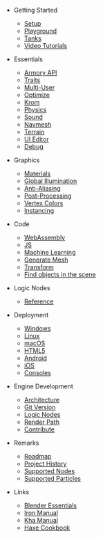 
* Getting Started

  * [Setup](setup)
  * [Playground](playground)
  * [Tanks](tanks)
  * [Video Tutorials](video_tutorials)

* Essentials

  * [Armory API](http://armory3d.org/manual/api)
  * [Traits](traits)
  * [Multi-User](multiuser)
  * [Optimize](optimize)
  * [Krom](krom)
  * [Physics](physics)
  * [Sound](sound)
  * [Navmesh](navmesh)
  * [Terrain](terrain)
  * [UI Editor](ui_editor)
  * [Debug](debug)

* Graphics

  * [Materials](materials)
  * [Global Illumination](global_illumination)
  * [Anti-Aliasing](antialiasing)
  * [Post-Processing](screen-effects)
  * [Vertex Colors](vertexcolors)
  * [Instancing](instancing)

* Code

  * [WebAssembly](wasm)
  * [JS](js)
  * [Machine Learning](machine_learning)
  * [Generate Mesh](generate_mesh)
  * [Transform](transform)
  * [Find objects in the scene](Find-objects-in-the-scene)

* Logic Nodes

  * [Reference](reference)

* Deployment

  * [Windows](windows)
  * [Linux](linux)
  * [macOS](macos)
  * [HTML5](html5)
  * [Android](android)
  * [iOS](ios)
  * [Consoles](consoles)

* Engine Development

  * [Architecture](architecture)
  * [Git Version](gitversion)
  * [Logic Nodes](logicnodes)
  * [Render Path](renderpath)
  * [Contribute](contribute)

* Remarks

  * [Roadmap](https://github.com/armory3d/armory/projects)
  * [Project History](history)
  * [Supported Nodes](supported_nodes)
  * [Supported Particles](supported_particles)

* Links

  * [Blender Essentials](https://www.youtube.com/watch?v=jBqYTgaFDxU)
  * [Iron Manual](https://github.com/armory3d/iron/wiki)
  * [Kha Manual](https://github.com/KTXSoftware/Kha/wiki)
  * [Haxe Cookbook](http://code.haxe.org/category/beginner/)
